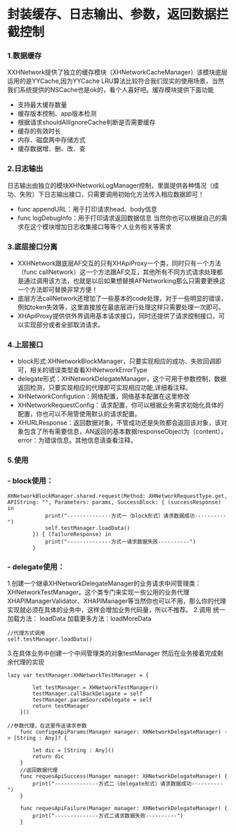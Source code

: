 # 封装缓存、日志输出、参数，返回数据拦截控制
 
### 1.数据缓存 

XXHNetwork提供了独立的缓存模块（XHNetworkCacheManager）该模块底层运用的是YYCache,因为YYCache LRU算法比较符合我们现实的使用场景，当然我们系统提供的NSCache也是ok的，看个人喜好吧。缓存模块提供下面功能
- 支持最大缓存数量
- 缓存版本控制、app版本检测
- 根据请求shouldAllIgnoreCache判断是否需要缓存
- 缓存的有效时长
- 内存、磁盘两中存储方式
- 缓存数据增、删、改、查

### 2.日志输出

日志输出由独立的模块XHNetworkLogManager控制，里面提供各种情况（成功、失败）下日志输出接口，只需要调用初始化方法传入相应数据即可！
- func appendURL：用于打印请求head、body信息
- func logDebugInfo：用于打印请求返回数据信息
当然你也可以根据自己的需求在这个模块增加日志收集接口等等个人业务相关等需求

### 3.底层接口分离

- XXHNetwork跟底层AF交互的只有XHApiProxy一个类，同时只有一个方法（func callNetwork）这一个方法跟AF交互，其他所有不同方式请求处理都是通过调用该方法，也就是以后如果想替换AFNetworking那么只需要更换这一个方法即可替换非常方便！
- 底层方法callNetwork还增加了一些基本的code处理，对于一些明显的错误，例如token失效等，这里直接放在最底层进行处理这样只需要处理一次即可。
- XHApiProxy提供供外界调用基本请求接口，同时还提供了请求控制接口，可以实现部分或者全部取消请求。

### 4.上层接口

 - block形式:XHNetworkBlockManager，只要实现相应的成功、失败回调即可，相关的错误类型查看XHNetworkErrorType
- delegate形式：XHNetworkDelegateManager，这个可用于参数控制，数据返回检测，只要实现相应的代理即可实现相应功能,详细看注释。
- XHNetworkConfigution：网络配置，网络基本配置在这里修改
- XHNetworkRequestConfig：请求配置，你可以根据业务需求初始化具体的配置，你也可以不用管使用默认的请求配置。
- XHURLResponse：返回数据对象，不管成功还是失败都会返回该对象，该对象包含了所有需要信息，AN返回的基本数据responseObject为（content），error：为错误信息。其他信息请查看注释。

### 5.使用

### - block使用：
```
XHNetworkBlockManager.shared.request(Method: XHNetworkRequestType.get, APIString: "", Parameters: params, SuccessBlock: { (successResponse) in
            print("--------------方式一（block形式）请求数据成功----------")
            self.testManager.loadData()
        }) { (failureResponse) in
            print("--------------方式一请求数据失败----------")
        }
```
### - delegate使用：
1.创建一个继承XHNetworkDelegateManager的业务请求中间管理类：XHNetworkTestManager。这个类专门来实现一些公用的业务代理XHAPIManagerValidator、XHAPIManager等当然你也可以不用，那么你的代理实现就必须在具体的业务中，这样会增加业务代码量，所以不推荐。
2.调用
统一加载方法： loadData
加载更多方法：loadMoreData
```
//代理方式调用
self.testManager.loadData()
```
3.在具体业务中创建一个中间管理类的对象testManager
然后在业务接着完成剩余代理的实现
```
lazy var testManager:XHNetworkTestManager = {
        
        let testManager = XHNetworkTestManager()
        testManager.callBackDelagate = self
        testManager.paramSourceDelegate = self
        return testManager
    }()
```
```
//参数代理，在这里传送请求参数
    func configeApiParams(Manager manager: XHNetworkDelegateManager) -> [String : Any]? {
        
        let dic = [String : Any]()
        return dic
    }
    //返回数据代理
    func requesApiSuccess(Manager manager: XHNetworkDelegateManager) {
        print("--------------方式二（delegate形式）请求数据成功----------")
    }
    
    func requesApiFailure(Manager manager: XHNetworkDelegateManager) {
        print("--------------方式二请求数据失败----------")
    }
```
